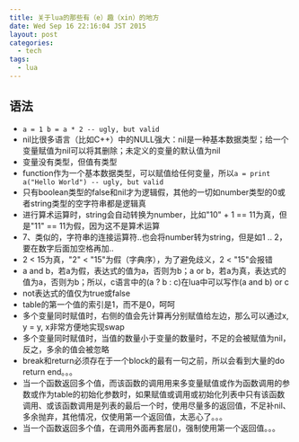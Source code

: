 ```yaml
---
title: 关于lua的那些有（e）趣（xin）的地方
date: Wed Sep 16 22:16:04 JST 2015
layout: post
categories:
  - tech
tags:
  - lua
---
```

## 语法

* `a = 1 b = a * 2 -- ugly, but valid`
* nil比很多语言（比如C++）中的NULL强大：nil是一种基本数据类型；给一个变量赋值为nil可以将其删除；未定义的变量的默认值为nil
* 变量没有类型，但值有类型
* function作为一个基本数据类型，可以赋值给任何变量，所以`a = print a("Hello World") -- ugly, but valid`
* 只有boolean类型的false和nil才为逻辑假，其他的一切如number类型的0或者string类型的空字符串都是逻辑真
* 进行算术运算时，string会自动转换为number，比如"10" + 1 == 11为真，但是"11" == 11为假，因为这不是算术运算
* 7、类似的，字符串的连接运算符..也会将number转为string，但是如1 .. 2，要在数字后面加空格再加..
* 2 < 15为真，"2" < "15"为假（字典序），为了避免歧义，2 < "15"会报错
* a and b，若a为假，表达式的值为a，否则为b；a or b，若a为真，表达式的值为a，否则为b；所以，c语言中的(a ? b : c)在lua中可以写作(a and b) or c
* not表达式的值仅为true或false
* table的第一个值的索引是1，而不是0，呵呵
* 多个变量同时赋值时，右侧的值会先计算再分别赋值给左边，那么可以通过x, y = y, x非常方便地实现swap
* 多个变量同时赋值时，当值的数量小于变量的数量时，不足的会被赋值为nil，反之，多余的值会被忽略
* break和return必须存在于一个block的最有一句之前，所以会看到大量的do return end。。。
* 当一个函数返回多个值，而该函数的调用用来多变量赋值或作为函数调用的参数或作为table的初始化参数时，如果赋值或调用或初始化列表中只有该函数调用、或该函数调用是列表的最后一个时，使用尽量多的返回值，不足补nil、多余抛弃，其他情况，仅使用第一个返回值，太恶心了。。。
* 当一个函数返回多个值，在调用外面再套层()，强制使用第一个返回值。。。
